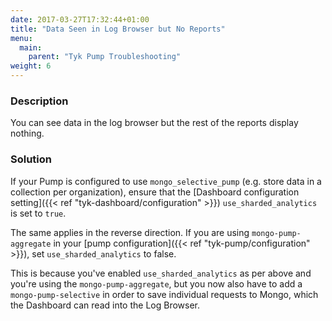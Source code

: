 ```yaml
---
date: 2017-03-27T17:32:44+01:00
title: "Data Seen in Log Browser but No Reports"
menu:
  main:
    parent: "Tyk Pump Troubleshooting"
weight: 6 
---
```


### Description

You can see data in the log browser but the rest of the reports display nothing.

### Solution

If your Pump is configured to use `mongo_selective_pump` (e.g. store data in a collection per organization), ensure that the [Dashboard configuration setting]({{< ref "tyk-dashboard/configuration" >}}) `use_sharded_analytics` is set to `true`. 

The same applies in the reverse direction. If you are using `mongo-pump-aggregate` in your [pump configuration]({{< ref "tyk-pump/configuration" >}}), set `use_sharded_analytics` to false.

This is because you've enabled `use_sharded_analytics` as per above and you're using the `mongo-pump-aggregate`, but you now also have to add a `mongo-pump-selective` in order to save individual requests to Mongo, which the Dashboard can read into the Log Browser.